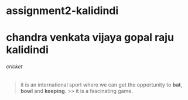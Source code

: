# assignment2-kalidindi

# chandra venkata vijaya gopal raju kalidindi
###### cricket
> it is an international sport where we can get the opportunity to **bat**, **bowl** and **keeping**. >> it is a fascinating game.
